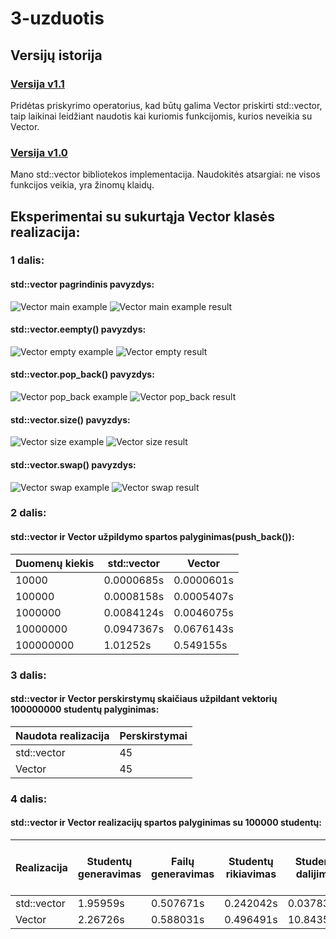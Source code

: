 # 3-uzduotis

## Versijų istorija

### [Versija v1.1](https://github.com/mxstrong/3-uzduotis/releases/tag/v1.1)
Pridėtas priskyrimo operatorius, kad būtų galima Vector priskirti std::vector, taip laikinai leidžiant naudotis kai kuriomis funkcijomis, kurios neveikia su Vector. 

### [Versija v1.0](https://github.com/mxstrong/3-uzduotis/releases/tag/v1.0)
Mano std::vector bibliotekos implementacija. Naudokitės atsargiai: ne visos funkcijos veikia, yra žinomų klaidų. 

## Eksperimentai su sukurtąja Vector klasės realizacija:

### 1 dalis:
#### std::vector pagrindinis pavyzdys:
![Vector main example](Vector%20main%20example.png)
![Vector main example result](Vector%20main%20result.png)
#### std::vector.eempty() pavyzdys:
![Vector empty example](Vector%20empty%20example.png)
![Vector empty result](Vector%20empty%20result.png)
#### std::vector.pop_back() pavyzdys:
![Vector pop_back example](Vector%20pop_back%20example.png)
![Vector pop_back result](Vector%20pop_back%20result.png)
#### std::vector.size() pavyzdys:
![Vector size example](Vector%20size%20example.png)
![Vector size result](Vector%20size%20result.png)
#### std::vector.swap() pavyzdys:
![Vector swap example](Vector%20swap%20example.png)
![Vector swap result](Vector%20swap%20result.png)
### 2 dalis:

#### std::vector ir Vector užpildymo spartos palyginimas(push_back()):
Duomenų kiekis | std::vector | Vector
-------------- | ----------- | ------
10000 | 0.0000685s | 0.0000601s
100000 |  0.0008158s | 0.0005407s
1000000 | 0.0084124s | 0.0046075s
10000000 | 0.0947367s | 0.0676143s
100000000 | 1.01252s | 0.549155s

### 3 dalis:

#### std::vector ir Vector perskirstymų skaičiaus užpildant vektorių 100000000 studentų palyginimas:

Naudota realizacija | Perskirstymai
------------------- | -------------
std::vector | 45
Vector | 45

### 4 dalis:

#### std::vector ir Vector realizacijų spartos palyginimas su 100000 studentų:
Realizacija | Studentų generavimas | Failų generavimas | Studentų rikiavimas | Studentų dalijimas | Pažangių studentų surašymas į failą | Nepažangių studentų surašymas į failą | Visas programos veikimo laikas
----------- | -------------------- | ----------------- | ------------------- | ------------------ | ------------------------------------------- | ------------------------------------- | ------------------------------
std::vector | 1.95959s | 0.507671s | 0.242042s | 0.0378362s | 0.350116s | 0.359497s | 3.48306s
Vector | 2.26726s | 0.588031s | 0.496491s | 10.8435s | 0.692087s | 0.360523s | 15.2797s


